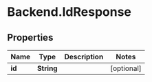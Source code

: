# Backend.IdResponse

## Properties

Name | Type | Description | Notes
------------ | ------------- | ------------- | -------------
**id** | **String** |  | [optional] 


